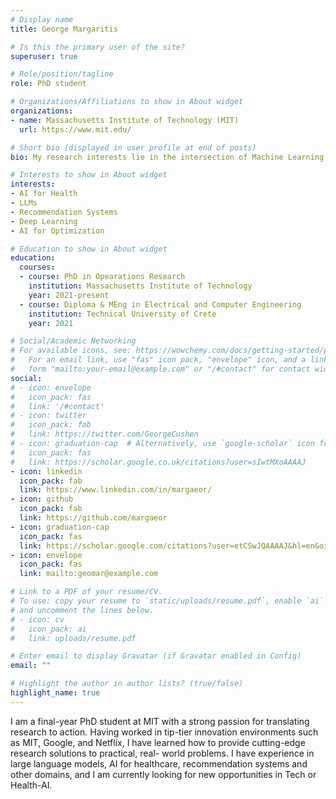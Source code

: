 ```yaml
---
# Display name
title: George Margaritis

# Is this the primary user of the site?
superuser: true

# Role/position/tagline
role: PhD student

# Organizations/Affiliations to show in About widget
organizations:
- name: Massachusetts Institute of Technology (MIT)
  url: https://www.mit.edu/

# Short bio (displayed in user profile at end of posts)
bio: My research interests lie in the intersection of Machine Learning, Mathematical Optimization and Software.

# Interests to show in About widget
interests:
- AI for Health
- LLMs
- Recommendation Systems
- Deep Learning
- AI for Optimization

# Education to show in About widget
education:
  courses:
  - course: PhD in Opearations Research
    institution: Massachusetts Institute of Technology
    year: 2021-present
  - course: Diploma & MEng in Electrical and Computer Engineering
    institution: Technical University of Crete
    year: 2021

# Social/Academic Networking
# For available icons, see: https://wowchemy.com/docs/getting-started/page-builder/#icons
#   For an email link, use "fas" icon pack, "envelope" icon, and a link in the
#   form "mailto:your-email@example.com" or "/#contact" for contact widget.
social:
# - icon: envelope
#   icon_pack: fas
#   link: '/#contact'
# - icon: twitter
#   icon_pack: fab
#   link: https://twitter.com/GeorgeCushen
# - icon: graduation-cap  # Alternatively, use `google-scholar` icon from `ai` icon pack
#   icon_pack: fas
#   link: https://scholar.google.co.uk/citations?user=sIwtMXoAAAAJ
- icon: linkedin
  icon_pack: fab
  link: https://www.linkedin.com/in/margaeor/
- icon: github
  icon_pack: fab
  link: https://github.com/margaeor
- icon: graduation-cap
  icon_pack: fas
  link: https://scholar.google.com/citations?user=etCSwJQAAAAJ&hl=en&oi=ao
- icon: envelope
  icon_pack: fas
  link: mailto:geomar@example.com

# Link to a PDF of your resume/CV.
# To use: copy your resume to `static/uploads/resume.pdf`, enable `ai` icons in `params.toml`, 
# and uncomment the lines below.
# - icon: cv
#   icon_pack: ai
#   link: uploads/resume.pdf

# Enter email to display Gravatar (if Gravatar enabled in Config)
email: ""

# Highlight the author in author lists? (true/false)
highlight_name: true
---
```


I am a final-year PhD student at MIT with a strong passion for translating research to action. Having worked in tip-tier innovation environments such as MIT, Google, and Netflix, I have learned how to provide cutting-edge research solutions to practical, real- world problems. I have experience in large language models, AI for healthcare, recommendation systems and other domains, and I am currently looking for new opportunities in Tech or Health-AI.


<!-- {{< icon name="download" pack="fas" >}} Download my {{< staticref "uploads/demo_resume.pdf" "newtab" >}}resumé{{< /staticref >}}. -->
